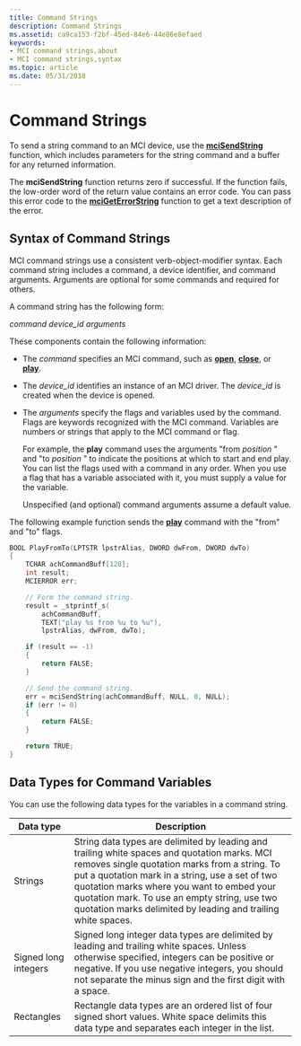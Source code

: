 ```yaml
---
title: Command Strings
description: Command Strings
ms.assetid: ca9ca153-f2bf-45ed-84e6-44e86e8efaed
keywords:
- MCI command strings,about
- MCI command strings,syntax
ms.topic: article
ms.date: 05/31/2018
---
```


# Command Strings

To send a string command to an MCI device, use the [**mciSendString**](https://msdn.microsoft.com/library/Dd757161(v=VS.85).aspx) function, which includes parameters for the string command and a buffer for any returned information.

The **mciSendString** function returns zero if successful. If the function fails, the low-order word of the return value contains an error code. You can pass this error code to the [**mciGetErrorString**](https://msdn.microsoft.com/library/Dd757158(v=VS.85).aspx) function to get a text description of the error.

## Syntax of Command Strings

MCI command strings use a consistent verb-object-modifier syntax. Each command string includes a command, a device identifier, and command arguments. Arguments are optional for some commands and required for others.

A command string has the following form:

*command device\_id arguments*

These components contain the following information:

-   The *command* specifies an MCI command, such as [**open**](open.md), [**close**](close.md), or [**play**](play.md).
-   The *device\_id* identifies an instance of an MCI driver. The *device\_id* is created when the device is opened.
-   The *arguments* specify the flags and variables used by the command. Flags are keywords recognized with the MCI command. Variables are numbers or strings that apply to the MCI command or flag.

    For example, the **play** command uses the arguments "from *position* " and "to *position* " to indicate the positions at which to start and end play. You can list the flags used with a command in any order. When you use a flag that has a variable associated with it, you must supply a value for the variable.

    Unspecified (and optional) command arguments assume a default value.

The following example function sends the [**play**](play.md) command with the "from" and "to" flags.


```C++
BOOL PlayFromTo(LPTSTR lpstrAlias, DWORD dwFrom, DWORD dwTo) 
{ 
    TCHAR achCommandBuff[128]; 
    int result;
    MCIERROR err;

    // Form the command string.
    result = _stprintf_s(
        achCommandBuff, 
        TEXT("play %s from %u to %u"), 
        lpstrAlias, dwFrom, dwTo); 

    if (result == -1)
    {
        return FALSE;
    }

    // Send the command string.
    err = mciSendString(achCommandBuff, NULL, 0, NULL); 
    if (err != 0)
    {
        return FALSE;
    }

    return TRUE;
} 
```



## Data Types for Command Variables

You can use the following data types for the variables in a command string.



| **Data type**        | **Description**                                                                                                                                                                                                                                                                                                                                                |
|----------------------|----------------------------------------------------------------------------------------------------------------------------------------------------------------------------------------------------------------------------------------------------------------------------------------------------------------------------------------------------------------|
| Strings              | String data types are delimited by leading and trailing white spaces and quotation marks. MCI removes single quotation marks from a string. To put a quotation mark in a string, use a set of two quotation marks where you want to embed your quotation mark. To use an empty string, use two quotation marks delimited by leading and trailing white spaces. |
| Signed long integers | Signed long integer data types are delimited by leading and trailing white spaces. Unless otherwise specified, integers can be positive or negative. If you use negative integers, you should not separate the minus sign and the first digit with a space.                                                                                                    |
| Rectangles           | Rectangle data types are an ordered list of four signed short values. White space delimits this data type and separates each integer in the list.                                                                                                                                                                                                              |



 

 

 




